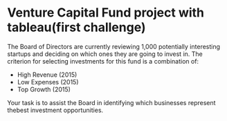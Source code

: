# Venture Capital Fund project with tableau(first challenge)

The Board of Directors are currently reviewing 1,000 potentially interesting startups and deciding on which ones they are going to invest in.
The criterion for selecting investments for this fund is a combination of:

- High Revenue (2015)
- Low Expenses (2015)
- Top Growth (2015)

Your task is to assist the Board in identifying which businesses represent thebest investment opportunities.

